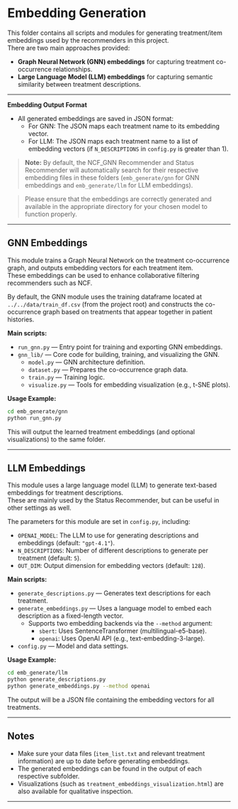 # Embedding Generation

This folder contains all scripts and modules for generating treatment/item embeddings used by the recommenders in this project.  
There are two main approaches provided:

- **Graph Neural Network (GNN) embeddings** for capturing treatment co-occurrence relationships.
- **Large Language Model (LLM) embeddings** for capturing semantic similarity between treatment descriptions.

---

**Embedding Output Format**

- All generated embeddings are saved in JSON format:
    - For GNN: The JSON maps each treatment name to its embedding vector.
    - For LLM: The JSON maps each treatment name to a list of embedding vectors (if `N_DESCRIPTIONS` in `config.py` is greater than 1).

> **Note:** By default, the NCF_GNN Recommender and Status Recommender will automatically search for their respective embedding files in these folders (`emb_generate/gnn` for GNN embeddings and `emb_generate/llm` for LLM embeddings).  

> Please ensure that the embeddings are correctly generated and available in the appropriate directory for your chosen model to function properly.

---

## GNN Embeddings

This module trains a Graph Neural Network on the treatment co-occurrence graph, and outputs embedding vectors for each treatment item.  
These embeddings can be used to enhance collaborative filtering recommenders such as NCF.

By default, the GNN module uses the training dataframe located at `../../data/train_df.csv` (from the project root) and constructs the co-occurrence graph based on treatments that appear together in patient histories.

**Main scripts:**

- `run_gnn.py` — Entry point for training and exporting GNN embeddings.
- `gnn_lib/` — Core code for building, training, and visualizing the GNN.
    - `model.py` — GNN architecture definition.
    - `dataset.py` — Prepares the co-occurrence graph data.
    - `train.py` — Training logic.
    - `visualize.py` — Tools for embedding visualization (e.g., t-SNE plots).

**Usage Example:**

```bash
cd emb_generate/gnn
python run_gnn.py
```

This will output the learned treatment embeddings (and optional visualizations) to the same folder.

---

## LLM Embeddings

This module uses a large language model (LLM) to generate text-based embeddings for treatment descriptions.  
These are mainly used by the Status Recommender, but can be useful in other settings as well.

The parameters for this module are set in `config.py`, including:

- `OPENAI_MODEL`: The LLM to use for generating descriptions and embeddings (default: `"gpt-4.1"`).
- `N_DESCRIPTIONS`: Number of different descriptions to generate per treatment (default: `5`).
- `OUT_DIM`: Output dimension for embedding vectors (default: `128`).

**Main scripts:**

- `generate_descriptions.py` — Generates text descriptions for each treatment.
- `generate_embeddings.py` — Uses a language model to embed each description as a fixed-length vector.
    - Supports two embedding backends via the `--method` argument:
        - `sbert`: Uses SentenceTransformer (multilingual-e5-base).
        - `openai`: Uses OpenAI API (e.g., text-embedding-3-large).
- `config.py` — Model and data settings.

**Usage Example:**
```bash
cd emb_generate/llm
python generate_descriptions.py
python generate_embeddings.py --method openai
```

The output will be a JSON file containing the embedding vectors for all treatments.

---

## Notes

- Make sure your data files (`item_list.txt` and relevant treatment information) are up to date before generating embeddings.
- The generated embeddings can be found in the output of each respective subfolder.
- Visualizations (such as `treatment_embeddings_visualization.html`) are also available for qualitative inspection.

---
